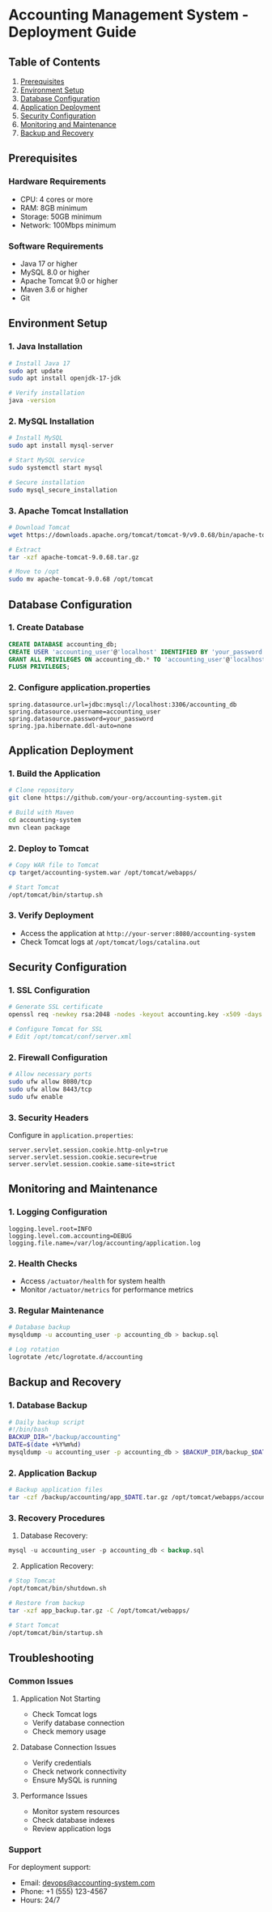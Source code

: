 # Accounting Management System - Deployment Guide

## Table of Contents
1. [Prerequisites](#prerequisites)
2. [Environment Setup](#environment-setup)
3. [Database Configuration](#database-configuration)
4. [Application Deployment](#application-deployment)
5. [Security Configuration](#security-configuration)
6. [Monitoring and Maintenance](#monitoring-and-maintenance)
7. [Backup and Recovery](#backup-and-recovery)

## Prerequisites

### Hardware Requirements
- CPU: 4 cores or more
- RAM: 8GB minimum
- Storage: 50GB minimum
- Network: 100Mbps minimum

### Software Requirements
- Java 17 or higher
- MySQL 8.0 or higher
- Apache Tomcat 9.0 or higher
- Maven 3.6 or higher
- Git

## Environment Setup

### 1. Java Installation
```bash
# Install Java 17
sudo apt update
sudo apt install openjdk-17-jdk

# Verify installation
java -version
```

### 2. MySQL Installation
```bash
# Install MySQL
sudo apt install mysql-server

# Start MySQL service
sudo systemctl start mysql

# Secure installation
sudo mysql_secure_installation
```

### 3. Apache Tomcat Installation
```bash
# Download Tomcat
wget https://downloads.apache.org/tomcat/tomcat-9/v9.0.68/bin/apache-tomcat-9.0.68.tar.gz

# Extract
tar -xzf apache-tomcat-9.0.68.tar.gz

# Move to /opt
sudo mv apache-tomcat-9.0.68 /opt/tomcat
```

## Database Configuration

### 1. Create Database
```sql
CREATE DATABASE accounting_db;
CREATE USER 'accounting_user'@'localhost' IDENTIFIED BY 'your_password';
GRANT ALL PRIVILEGES ON accounting_db.* TO 'accounting_user'@'localhost';
FLUSH PRIVILEGES;
```

### 2. Configure application.properties
```properties
spring.datasource.url=jdbc:mysql://localhost:3306/accounting_db
spring.datasource.username=accounting_user
spring.datasource.password=your_password
spring.jpa.hibernate.ddl-auto=none
```

## Application Deployment

### 1. Build the Application
```bash
# Clone repository
git clone https://github.com/your-org/accounting-system.git

# Build with Maven
cd accounting-system
mvn clean package
```

### 2. Deploy to Tomcat
```bash
# Copy WAR file to Tomcat
cp target/accounting-system.war /opt/tomcat/webapps/

# Start Tomcat
/opt/tomcat/bin/startup.sh
```

### 3. Verify Deployment
- Access the application at `http://your-server:8080/accounting-system`
- Check Tomcat logs at `/opt/tomcat/logs/catalina.out`

## Security Configuration

### 1. SSL Configuration
```bash
# Generate SSL certificate
openssl req -newkey rsa:2048 -nodes -keyout accounting.key -x509 -days 365 -out accounting.crt

# Configure Tomcat for SSL
# Edit /opt/tomcat/conf/server.xml
```

### 2. Firewall Configuration
```bash
# Allow necessary ports
sudo ufw allow 8080/tcp
sudo ufw allow 8443/tcp
sudo ufw enable
```

### 3. Security Headers
Configure in `application.properties`:
```properties
server.servlet.session.cookie.http-only=true
server.servlet.session.cookie.secure=true
server.servlet.session.cookie.same-site=strict
```

## Monitoring and Maintenance

### 1. Logging Configuration
```properties
logging.level.root=INFO
logging.level.com.accounting=DEBUG
logging.file.name=/var/log/accounting/application.log
```

### 2. Health Checks
- Access `/actuator/health` for system health
- Monitor `/actuator/metrics` for performance metrics

### 3. Regular Maintenance
```bash
# Database backup
mysqldump -u accounting_user -p accounting_db > backup.sql

# Log rotation
logrotate /etc/logrotate.d/accounting
```

## Backup and Recovery

### 1. Database Backup
```bash
# Daily backup script
#!/bin/bash
BACKUP_DIR="/backup/accounting"
DATE=$(date +%Y%m%d)
mysqldump -u accounting_user -p accounting_db > $BACKUP_DIR/backup_$DATE.sql
```

### 2. Application Backup
```bash
# Backup application files
tar -czf /backup/accounting/app_$DATE.tar.gz /opt/tomcat/webapps/accounting-system
```

### 3. Recovery Procedures
1. Database Recovery:
```sql
mysql -u accounting_user -p accounting_db < backup.sql
```

2. Application Recovery:
```bash
# Stop Tomcat
/opt/tomcat/bin/shutdown.sh

# Restore from backup
tar -xzf app_backup.tar.gz -C /opt/tomcat/webapps/

# Start Tomcat
/opt/tomcat/bin/startup.sh
```

## Troubleshooting

### Common Issues
1. Application Not Starting
   - Check Tomcat logs
   - Verify database connection
   - Check memory usage

2. Database Connection Issues
   - Verify credentials
   - Check network connectivity
   - Ensure MySQL is running

3. Performance Issues
   - Monitor system resources
   - Check database indexes
   - Review application logs

### Support
For deployment support:
- Email: devops@accounting-system.com
- Phone: +1 (555) 123-4567
- Hours: 24/7 